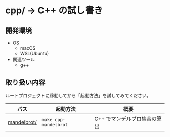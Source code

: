 # cpp/ → C++ の試し書き
## 開発環境
* OS
    * macOS
    * WSL(Ubuntu)
* 関連ツール
    * g++



## 取り扱い内容
ルートプロジェクトに移動してから「起動方法」を試してみてください。

パス | 起動方法 | 概要
--- | --- | ---
[mandelbrot/](./mandelbrot/) | `make cpp-mandelbrot` | C++ でマンデルブロ集合の算出
